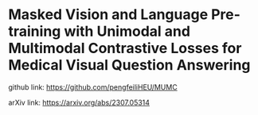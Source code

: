 # Masked Vision and Language Pre-training with Unimodal and Multimodal Contrastive Losses for Medical Visual Question Answering

github link: https://github.com/pengfeiliHEU/MUMC

arXiv link: https://arxiv.org/abs/2307.05314
